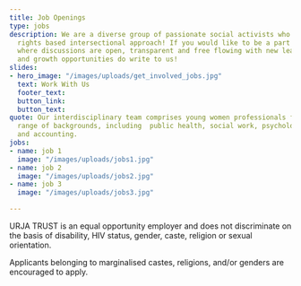```yaml
---
title: Job Openings
type: jobs
description: We are a diverse group of passionate social activists who work with a
  rights based intersectional approach! If you would like to be a part of an organisation
  where discussions are open, transparent and free flowing with new learning opportunities
  and growth opportunities do write to us!
slides:
- hero_image: "/images/uploads/get_involved_jobs.jpg"
  text: Work With Us
  footer_text: 
  button_link: 
  button_text: 
quote: Our interdisciplinary team comprises young women professionals from a wide
  range of backgrounds, including  public health, social work, psychology, management
  and accounting.
jobs:
- name: job 1
  image: "/images/uploads/jobs1.jpg"
- name: job 2
  image: "/images/uploads/jobs2.jpg"
- name: job 3
  image: "/images/uploads/jobs3.jpg"

---
```

URJA TRUST  is an equal opportunity employer and does not discriminate on the basis of disability, HIV status, gender, caste, religion or sexual
orientation.

Applicants belonging to marginalised castes, religions, and/or genders are
encouraged to apply.